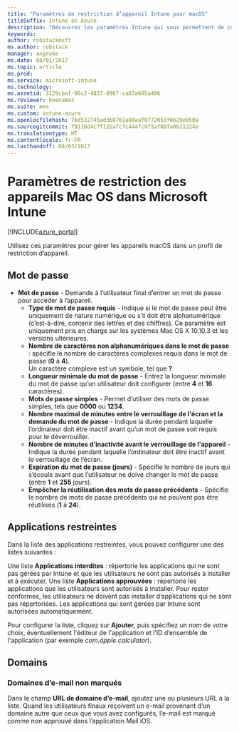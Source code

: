 ```yaml
---
title: "Paramètres de restriction d’appareil Intune pour macOS"
titleSuffix: Intune on Azure
description: "Découvrez les paramètres Intune qui vous permettent de contrôler les paramètres et fonctionnalités des appareils macOS."
keywords: 
author: robstackmsft
ms.author: robstack
manager: angrobe
ms.date: 08/01/2017
ms.topic: article
ms.prod: 
ms.service: microsoft-intune
ms.technology: 
ms.assetid: 3129cbaf-96c2-4837-8907-ca87a605a496
ms.reviewer: heenamac
ms.suite: ems
ms.custom: intune-azure
ms.openlocfilehash: 76d532745ad3b8761a88aaf0772053f0629e050a
ms.sourcegitcommit: 79116d4c7f11bafc7c444fc9f5af80fa0b21224e
ms.translationtype: HT
ms.contentlocale: fr-FR
ms.lasthandoff: 08/03/2017
---
```

# <a name="macos-device-restriction-settings-in-microsoft-intune"></a>Paramètres de restriction des appareils Mac OS dans Microsoft Intune

[!INCLUDE[azure_portal](./includes/azure_portal.md)]

Utilisez ces paramètres pour gérer les appareils macOS dans un profil de restriction d’appareil.

## <a name="password"></a>Mot de passe
-   **Mot de passe** - Demande à l’utilisateur final d’entrer un mot de passe pour accéder à l’appareil.
    -   **Type de mot de passe requis** - Indique si le mot de passe peut être uniquement de nature numérique ou s’il doit être alphanumérique (c’est-à-dire, contenir des lettres et des chiffres). Ce paramètre est uniquement pris en charge sur les systèmes Mac OS X 10.10.3 et les versions ultérieures.
    -   **Nombre de caractères non alphanumériques dans le mot de passe** : spécifie le nombre de caractères complexes requis dans le mot de passe (**0** à **4**).<br>Un caractère complexe est un symbole, tel que **?**
    -   **Longueur minimale du mot de passe** - Entrez la longueur minimale du mot de passe qu’un utilisateur doit configurer (entre **4** et **16** caractères).
    -   **Mots de passe simples** - Permet d’utiliser des mots de passe simples, tels que **0000** ou **1234**.
    -   **Nombre maximal de minutes entre le verrouillage de l'écran et la demande du mot de passe** - Indique la durée pendant laquelle l’ordinateur doit être inactif avant qu’un mot de passe soit requis pour le déverrouiller.
    -   **Nombre de minutes d'inactivité avant le verrouillage de l'appareil** - Indique la durée pendant laquelle l’ordinateur doit être inactif avant le verrouillage de l’écran.
    -   **Expiration du mot de passe (jours)** - Spécifie le nombre de jours qui s’écoule avant que l’utilisateur ne doive changer le mot de passe (entre **1** et **255** jours).
    -   **Empêcher la réutilisation des mots de passe précédents** - Spécifie le nombre de mots de passe précédents qui ne peuvent pas être réutilisés (**1** à **24**).

## <a name="restricted-apps"></a>Applications restreintes

Dans la liste des applications restreintes, vous pouvez configurer une des listes suivantes :

Une liste **Applications interdites** : répertorie les applications qui ne sont pas gérées par Intune et que les utilisateurs ne sont pas autorisés à installer et à exécuter.
Une liste **Applications approuvées** : répertorie les applications que les utilisateurs sont autorisés à installer. Pour rester conformes, les utilisateurs ne doivent pas installer d’applications qui ne sont pas répertoriées. Les applications qui sont gérées par Intune sont autorisées automatiquement.

Pour configurer la liste, cliquez sur **Ajouter**, puis spécifiez un nom de votre choix, éventuellement l'éditeur de l'application et l’ID d’ensemble de l'application (par exemple *com.apple.calculator*).

## <a name="domains"></a>Domains

### <a name="unmarked-email-domains"></a>Domaines d’e-mail non marqués

Dans le champ **URL de domaine d’e-mail**, ajoutez une ou plusieurs URL à la liste. Quand les utilisateurs finaux reçoivent un e-mail provenant d’un domaine autre que ceux que vous avez configurés, l’e-mail est marqué comme non approuvé dans l’application Mail iOS.

